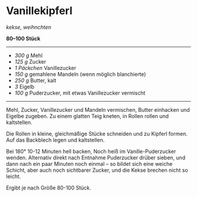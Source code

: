 # Vanillekipferl

*kekse, weihnchten*

**80–100 Stück**

---

- *300 g* Mehl
- *125 g* Zucker
- *1 Päckchen* Vanillezucker
- *150 g* gemahlene Mandeln (wenn möglich blanchierte)
- *250 g* Butter, kalt
- *3* Eigelb
- *100 g* Puderzucker, mit etwas Vanillezucker vermischt

---

Mehl, Zucker, Vanillezucker und Mandeln vermischen, Butter einhacken und Eigelbe zugeben. Zu einem glatten Teig kneten,
in Rollen rollen und kaltstellen.

Die Rollen in kleine, gleichmäßige Stücke schneiden und zu Kipferl formen. Auf das Backblech legen und
kaltstellen.

Bei 180° 10-12 Minuten hell backen, Noch heiß im Vanille-Puderzucker wenden. Alternativ direkt nach Entnahme Puderzucker
drüber sieben, und dann nach ein paar Minuten noch einmal – so bildet sich eine weiche Schicht, aber auch noch
sichtbarer Zucker, und die Kekse brechen nicht so leicht.

Ergibt je nach Größe 80-100 Stück.
